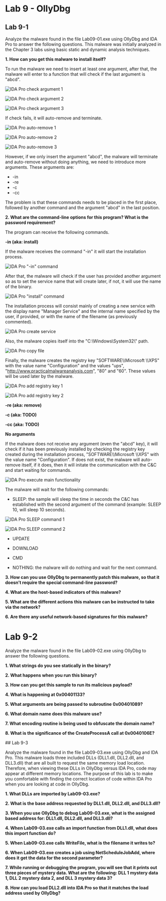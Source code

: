 # Lab 9 - OllyDbg

## Lab 9-1

Analyze the malware found in the file Lab09-01.exe using OllyDbg and IDA Pro to answer the following questions. This malware was initially analyzed in the Chapter 3 labs using basic static and dynamic analysis techniques.

**1. How can you get this malware to install itself?**

To run the malware we need to insert at least one argument, after that, the malware will enter to a function that will check if the last argument is "abcd".

![_IDA Pro_ check argument 1](../Pictures/Lab_09/lab_09-01_1_ida_pro_1.png)

![_IDA Pro_ check argument 2](../Pictures/Lab_09/lab_09-01_1_ida_pro_2.png)

![_IDA Pro_ check argument 3](../Pictures/Lab_09/lab_09-01_1_ida_pro_3.png)

If check fails, it will auto-remove and terminate.

![_IDA Pro_ auto-remove 1](../Pictures/Lab_09/lab_09-01_1_ida_pro_4.png)

![_IDA Pro_ auto-remove 2](../Pictures/Lab_09/lab_09-01_1_ida_pro_5.png)

![_IDA Pro_ auto-remove 3](../Pictures/Lab_09/lab_09-01_1_ida_pro_6.png)

However, if we only insert the argument "abcd", the malware will terminate and auto-remove without doing anything, we need to introduce more arguments. These arguments are:

- -in
- -re
- -c
- -cc

The problem is that these commands needs to be placed in the first place, followed by another command and the argument "abcd" in the last position.

**2. What are the command-line options for this program? What is the password requirement?**

The program can receive the following commands.

**-in (aka: install)**

If the malware receives the command "-in" it will start the installation process.

![_IDA Pro_ "-in" command](../Pictures/Lab_09/lab_09-01_2_ida_pro_1.png)

After that, the malware will check if the user has provided another argument so as to set the service name that will create later, if not, it will use the name of the binary.

![_IDA Pro_ "install" command](../Pictures/Lab_09/lab_09-01_2_ida_pro_2.png)

The installation process will consist mainly of creating a new service with the display name "Manager Service" and the internal name specified by the user, if provided, or with the name of the filename (as previously commented).

![_IDA Pro_ create service](../Pictures/Lab_09/lab_09-01_2_ida_pro_3.png)

Also, the malware copies itself into the "C:\\Windows\\System32\\" path.

![_IDA Pro_ copy file](../Pictures/Lab_09/lab_09-01_2_ida_pro_4.png)

Finally, the malware creates the registry key "SOFTWARE\\\\Microsoft \\\\XPS" with the value name "Configuration" and the values "ups", "http://www.practicalmalwareanalysis.com", "80" and "60". These values will be used later by the malware.

![_IDA Pro_ add registry key 1](../Pictures/Lab_09/lab_09-01_2_ida_pro_5.png)

![_IDA Pro_ add registry key 2](../Pictures/Lab_09/lab_09-01_2_ida_pro_6.png)

**-re (aka: remove)**

**-c (aka: TODO)**

**-cc (aka: TODO)**

**No arguments**

If the malware does not receive any argument (even the "abcd" key), it will check if it has been previously installed by checking the registry key created during the installation process, "SOFTWARE\\\\Microsoft \\\\XPS" with the value name "Configuration". If does not exist, the malware will auto-remove itself, if it does, then it will initate the communication with the C&C and start waiting for commands.

![_IDA Pro_ execute main functionality](../Pictures/Lab_09/lab_09-01_2_ida_pro_core_1.png)

The malware will wait for the following commands:

- SLEEP: the sample will sleep the time in seconds the C&C has established with the second argument of the command (example: SLEEP 10, will sleep 10 seconds).

![_IDA Pro_ SLEEP command 1](../Pictures/Lab_09/lab_09-01_2_ida_pro_core_1.png)

![_IDA Pro_ SLEEP command 2](../Pictures/Lab_09/lab_09-01_2_ida_pro_core_2.png)

- UPDATE

- DOWNLOAD

- CMD

- NOTHING: the malware will do nothing and wait for the next command.

**3. How can you use OllyDbg to permanently patch this malware, so that it doesn’t require the special command-line password?**

**4. What are the host-based indicators of this malware?**

**5. What are the different actions this malware can be instructed to take via the network?**

**6. Are there any useful network-based signatures for this malware?**

# Lab 9-2

Analyze the malware found in the file Lab09-02.exe using OllyDbg to answer the following questions.

**1. What strings do you see statically in the binary?**

**2. What happens when you run this binary?**

**3. How can you get this sample to run its malicious payload?**

**4. What is happening at 0x00401133?**

**5. What arguments are being passed to subroutine 0x00401089?**

**6. What domain name does this malware use?**

**7. What encoding routine is being used to obfuscate the domain name?**

**8. What is the significance of the CreateProcessA call at 0x0040106E?**

## Lab 9-3

Analyze the malware found in the file Lab09-03.exe using OllyDbg and IDA Pro. This malware loads three included DLLs (DLL1.dll, DLL2.dll, and DLL3.dll) that are all built to request the same memory load location. Therefore, when viewing these DLLs in OllyDbg versus IDA Pro, code may appear at different memory locations. The purpose of this lab is to make you comfortable with finding the correct location of code within IDA Pro when you are looking at code in OllyDbg.

**1. What DLLs are imported by Lab09-03.exe?**

**2. What is the base address requested by DLL1.dll, DLL2.dll, and DLL3.dll?**

**3. When you use OllyDbg to debug Lab09-03.exe, what is the assigned based address for: DLL1.dll, 
DLL2.dll, and DLL3.dll?**

**4. When Lab09-03.exe calls an import function from DLL1.dll, what does this import function do?**

**5. When Lab09-03.exe calls WriteFile, what is the filename it writes to?**

**6. When Lab09-03.exe creates a job using NetScheduleJobAdd, where does it get the data for the second parameter?**

**7. While running or debugging the program, you will see that it prints out three pieces of mystery data. What are the following: DLL 1 mystery data 1, DLL 2 mystery data 2, and DLL 3 mystery data 3?**

**8. How can you load DLL2.dll into IDA Pro so that it matches the load address used by OllyDbg?**
